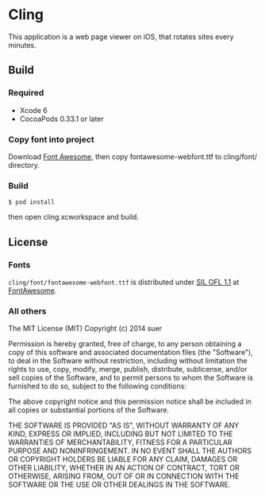 Cling
======================

This application is a web page viewer on iOS, that rotates sites every minutes.

Build
----------------------

### Required
* Xcode 6
* CocoaPods 0.33.1 or later

### Copy font into project

Download [Font Awesome](http://fortawesome.github.io/Font-Awesome/),
then copy fontawesome-webfont.ttf to cling/font/ directory.

### Build

    $ pod install

then open cling.xcworkspace and build.

License
------------------------------
### Fonts
`cling/font/fontawesome-webfont.ttf` is distributed under [SIL OFL 1.1](http://scripts.sil.org/cms/scripts/page.php?site_id=nrsi&id=OFL) at [FontAwesome](http://fortawesome.github.io/Font-Awesome/).

### All others
The MIT License (MIT)
Copyright (c) 2014 suer

Permission is hereby granted, free of charge, to any person obtaining a copy of this software and associated documentation files (the "Software"), to deal in the Software without restriction, including without limitation the rights to use, copy, modify, merge, publish, distribute, sublicense, and/or sell copies of the Software, and to permit persons to whom the Software is furnished to do so, subject to the following conditions:

The above copyright notice and this permission notice shall be included in all copies or substantial portions of the Software.

THE SOFTWARE IS PROVIDED "AS IS", WITHOUT WARRANTY OF ANY KIND, EXPRESS OR IMPLIED, INCLUDING BUT NOT LIMITED TO THE WARRANTIES OF MERCHANTABILITY, FITNESS FOR A PARTICULAR PURPOSE AND NONINFRINGEMENT. IN NO EVENT SHALL THE AUTHORS OR COPYRIGHT HOLDERS BE LIABLE FOR ANY CLAIM, DAMAGES OR OTHER LIABILITY, WHETHER IN AN ACTION OF CONTRACT, TORT OR OTHERWISE, ARISING FROM, OUT OF OR IN CONNECTION WITH THE SOFTWARE OR THE USE OR OTHER DEALINGS IN THE SOFTWARE.
